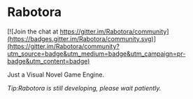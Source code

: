 # Rabotora

[![Join the chat at https://gitter.im/Rabotora/community](https://badges.gitter.im/Rabotora/community.svg)](https://gitter.im/Rabotora/community?utm_source=badge&utm_medium=badge&utm_campaign=pr-badge&utm_content=badge)

Just a Visual Novel Game Engine.

*Tip:Rabotora is still developing, please wait patiently.*